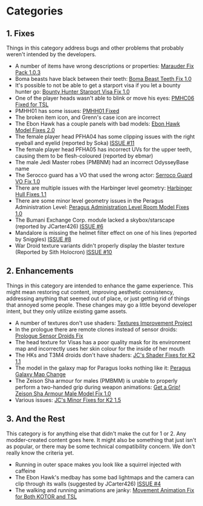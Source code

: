 # Categories

## 1. Fixes
Things in this category address bugs and other problems that probably weren't intended by the developers.
- A number of items have wrong descriptions or properties: [Marauder Fix Pack 1.0.3](https://deadlystream.com/files/file/942-marauder-fix-pack/)
- Boma beasts have black between their teeth: [Boma Beast Teeth Fix 1.0](https://deadlystream.com/files/file/338-boma-beast-teeth-fix/)
- It's possible to not be able to get a starport visa if you let a bounty hunter go: [Bounty Hunter Starport Visa Fix 1.0](https://deadlystream.com/files/file/1196-bounty-hunter-starport-visa-fix/)
- One of the player heads wasn't able to blink or move his eyes: [PMHC06 Fixed for TSL](https://deadlystream.com/files/file/1154-pmhc06-fixed-for-tsl/)
- PMHH01 has some issues: [PMHH01 Fixed](https://deadlystream.com/files/file/439-pmhh01-fixed/)
- The broken item icon, and Grenn's case icon are incorrect
- The Ebon Hawk has a couple panels with bad models: [Ebon Hawk Model Fixes 2.0](https://deadlystream.com/files/file/1033-ebon-hawk-model-fixes/)
- The female player head PFHA04 has some clipping issues with the right eyeball and eyelid (reported by Soka) [ISSUE #11](https://github.com/KOTORCommunityPatches/TSL_Community_Patch/issues/11)
- The female player head PFHA05 has incorrect UVs for the upper teeth, causing them to be flesh-coloured (reported by ebmar)
- The male Jedi Master robes (PMBNM) had an incorrect OdysseyBase name
- The Serocco guard has a VO that used the wrong actor: [Serroco Guard VO Fix 1.0](https://deadlystream.com/files/file/1107-serocco-guard-vo-fix/)
- There are multiple issues with the Harbinger level geometry: [Harbinger Hull Fixes 1.1](https://deadlystream.com/files/file/1374-harbinger-hull-fixes/)
- There are some minor level geometry issues in the Peragus Administration Level: [Peragus Administration Level Room Model Fixes 1.0](https://deadlystream.com/files/file/1275-peragus-administration-level-room-model-fixes/)
- The Bumani Exchange Corp. module lacked a skybox/starscape (reported by JCarter426) [ISSUE #6](https://github.com/KOTORCommunityPatches/TSL_Community_Patch/issues/6)
- Mandalore is missing the helmet filter effect on one of his lines (reported by Sniggles) [ISSUE #8](https://github.com/KOTORCommunityPatches/TSL_Community_Patch/issues/8)
- War Droid texture variants didn't properly display the blaster texture (Reported by Sith Holocron) [ISSUE #10](https://github.com/KOTORCommunityPatches/TSL_Community_Patch/issues/10)

## 2. Enhancements
Things in this category are intended to enhance the game experience. This might mean restoring cut content, improving aesthetic consistency, addressing anything that seemed out of place, or just getting rid of things that annoyed some people. These changes may go a little beyond developer intent, but they only utilize existing game assets.
- A number of textures don't use shaders: [Textures Improvement Project](https://deadlystream.com/files/file/462-textures-improvement-project/)
- In the prologue there are remote clones instead of sensor droids: [Prologue Sensor Droids Fix](https://deadlystream.com/files/file/430-prologue-sensor-droids-fix/)
- The head texture for Visas has a poor quality mask for its environment map and incorrectly uses her skin colour for the inside of her mouth
- The HKs and T3M4 droids don't have shaders: [JC's Shader Fixes for K2 1.1](https://deadlystream.com/files/file/1284-jcs-shader-fixes-for-k2/)
- The model in the galaxy map for Paragus looks nothing like it: [Peragus Galaxy Map Change](https://deadlystream.com/files/file/336-peragus-galaxy-map-change/)
- The Zeison Sha armour for males (PMBMM) is unable to properly perform a two-handed grip during weapon animations: [Get a Grip! Zeison Sha Armour Male Model Fix 1.0](https://deadlystream.com/files/file/1362-get-a-grip-zeison-sha-armour-male-model-fix/)
- Various issues: [JC's Minor Fixes for K2 1.5](https://deadlystream.com/files/file/1215-jcs-minor-fixes-for-k2/)


## 3. And the Rest
This category is for anything else that didn't make the cut for 1 or 2. Any modder-created content goes here. It might also be something that just isn't as popular, or there may be some technical compatibility concern. We don't really know the criteria yet.
- Running in outer space makes you look like a squirrel injected with caffeine
- The Ebon Hawk's medbay has some bad lightmaps and the camera can clip through its walls (suggested by JCarter426) [ISSUE #4](https://github.com/KOTORCommunityPatches/TSL_Community_Patch/issues/4)
- The walking and running animations are janky: [Movement Animation Fix for Both KOTOR and TSL](https://deadlystream.com/files/file/465-movement-animation-fix-for-both-kotor-and-tsl/)
